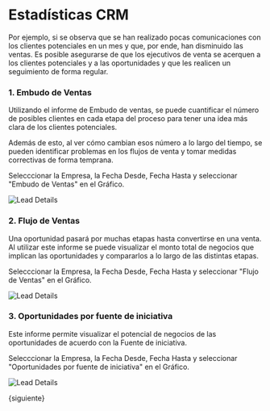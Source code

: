 <!-- add-breadcrumbs -->
# Estadísticas CRM

Por ejemplo, si se observa que se han realizado pocas comunicaciones con los clientes potenciales en un mes y que, por ende, han disminuido las ventas. Es posible asegurarse de que los ejecutivos de venta se acerquen a los clientes potenciales y a las oportunidades y que les realicen un seguimiento de forma regular.

### 1. Embudo de Ventas

Utilizando el informe de Embudo de ventas, se puede cuantificar el número de posibles clientes en cada etapa del proceso para tener una idea más clara de los clientes potenciales. 

Además de esto, al ver cómo cambian esos número a lo largo del tiempo, se pueden identificar problemas en los flujos de venta y tomar medidas correctivas de forma temprana. 

Selecccionar la Empresa, la Fecha Desde, Fecha Hasta y seleccionar "Embudo de Ventas" en el Gráfico.  

<img alt="Lead Details" class="screenshot" src="{{docs_base_url}}/assets/img/crm/sales_funnel.png">

### 2. Flujo de Ventas

Una oportunidad pasará por muchas etapas hasta convertirse en una venta. Al utilizar este informe se puede visualizar el monto total de negocios que implican las oportunidades y compararlos a lo largo de las distintas etapas.

Selecccionar la Empresa, la Fecha Desde, Fecha Hasta y seleccionar "Flujo de Ventas" en el Gráfico. 

<img alt="Lead Details" class="screenshot" src="{{docs_base_url}}/assets/img/crm/analysis_on_sales_stage.png">

### 3. Oportunidades por fuente de iniciativa

Este informe permite visualizar el potencial de negocios de las oportunidades de acuerdo con la Fuente de iniciativa. 

Selecccionar la Empresa, la Fecha Desde, Fecha Hasta y seleccionar "Oportunidades por fuente de iniciativa" en el Gráfico.

<img alt="Lead Details" class="screenshot" src="{{docs_base_url}}/assets/img/crm/opportunities_by_lead_source.png">

{siguiente}
